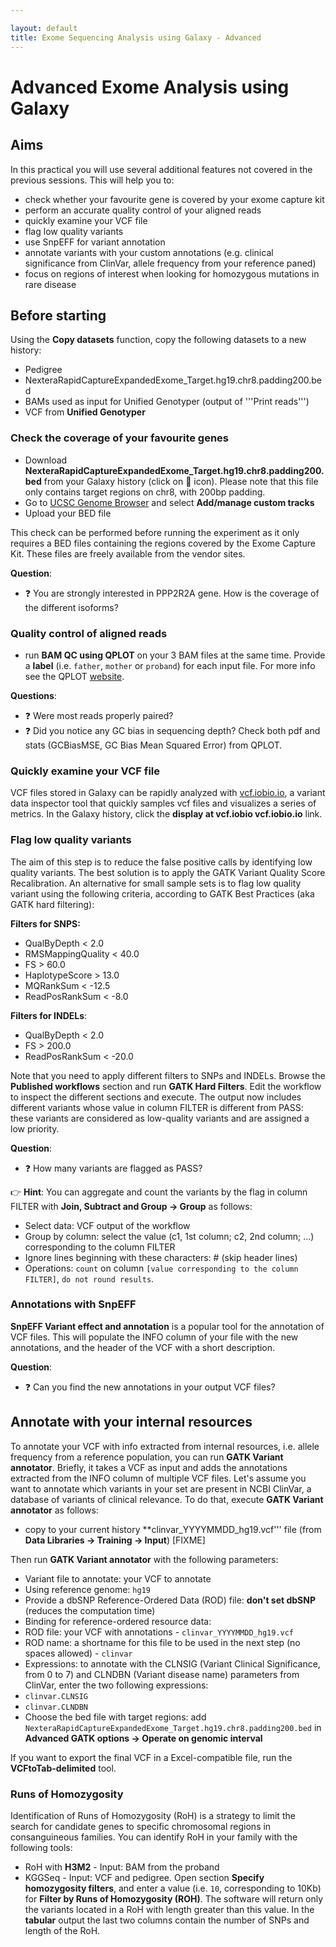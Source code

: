 ```yaml
---

layout: default
title: Exome Sequencing Analysis using Galaxy - Advanced
---
```


Advanced Exome Analysis using Galaxy
===

## Aims

In this practical you will use several additional features not covered in the previous sessions. This will help you to:

 * check whether your favourite gene is covered by your exome capture kit
 * perform an accurate quality control of your aligned reads
 * quickly examine your VCF file
 * flag low quality variants
 * use SnpEFF for variant annotation
 * annotate variants with your custom annotations (e.g. clinical significance from ClinVar, allele frequency from your reference paned)
 * focus on regions of interest when looking for homozygous mutations in rare disease

## Before starting

Using the **Copy datasets** function, copy the following datasets to a new history:

 * Pedigree
 * NexteraRapidCaptureExpandedExome_Target.hg19.chr8.padding200.bed
 * BAMs used as input for Unified Genotyper (output of '''Print reads''')
 * VCF from **Unified Genotyper**

### Check the coverage of your favourite genes

* Download **NexteraRapidCaptureExpandedExome_Target.hg19.chr8.padding200.bed** from your Galaxy history (click on :floppy_disk: icon).
  Please note that this file only contains target regions on chr8, with 200bp padding.
* Go to [UCSC Genome Browser](http://genome.ucsc.edu/cgi-bin/hgTracks?db=hg19&position=lastDbPos) and select **Add/manage custom tracks**
* Upload your BED file

This check can be performed before running the experiment as it only requires a BED files containing the regions covered by the Exome Capture Kit.
These files are freely available from the vendor sites. 

**Question**:

* :question: You are strongly interested in PPP2R2A gene. How is the coverage of the different isoforms?

### Quality control of aligned reads

 * run **BAM QC using QPLOT** on your 3 BAM files at the same time. Provide a **label** (i.e. `father`, `mother` or `proband`)
   for each input file. For more info see the QPLOT [website](http://genome.sph.umich.edu/wiki/QPLOT).

**Questions**:

* :question: Were most reads properly paired?
* :question: Did you notice any GC bias in sequencing depth? Check both pdf and stats (GCBiasMSE, GC Bias Mean Squared Error) from QPLOT.

### Quickly examine your VCF file

VCF files stored in Galaxy can be rapidly analyzed with [vcf.iobio.io](http://vcf.iobio.io/), a variant data inspector
tool that quickly samples vcf files and visualizes a series of metrics.
In the Galaxy history, click the **display at vcf.iobio vcf.iobio.io** link.

### Flag low quality variants

The aim of this step is to reduce the false positive calls by identifying low quality variants.
The best solution is to apply the GATK Variant Quality Score Recalibration. An alternative for small sample sets is to flag low
quality variant using the following criteria, according to GATK Best Practices (aka GATK hard filtering):

**Filters for SNPS:**
 * QualByDepth < 2.0
 * RMSMappingQuality < 40.0
 * FS > 60.0
 * HaplotypeScore > 13.0
 * MQRankSum < -12.5
 * ReadPosRankSum < -8.0

**Filters for INDELs**:
 * QualByDepth < 2.0
 * FS > 200.0 
 * ReadPosRankSum <  -20.0 

Note that you need to apply different filters to SNPs and INDELs.
Browse the **Published workflows** section and run **GATK Hard Filters**. Edit the workflow to inspect the different
sections and execute. The output now includes different variants whose value in column FILTER is different from PASS:
these variants are considered as low-quality variants and are assigned a low priority.

**Question**:
* :question: How many variants are flagged as PASS?

:point_right: **Hint**: You can aggregate and count the variants by the flag in column FILTER with
**Join, Subtract and Group -> Group** as follows:
 * Select data: VCF output of the workflow
 * Group by column: select the value (c1, 1st column; c2, 2nd column; ...) corresponding to the column FILTER
 * Ignore lines beginning with these characters: # (skip header lines)
 * Operations: `count` on column `[value corresponding to the column FILTER]`, `do not round results`.

### Annotations with SnpEFF

**SnpEFF Variant effect and annotation** is a popular tool for the annotation of VCF files.
This will populate the INFO column of your file with the new annotations, and the header of the VCF with a short description.

**Question**:
* :question: Can you find the new annotations in your output VCF files?

## Annotate with your internal resources

To annotate your VCF with info extracted from internal resources, i.e. allele frequency from a reference population,
you can run **GATK Variant annotator**. Briefly, it takes a VCF as input and adds the annotations extracted from
the INFO column of multiple VCF files. 
Let's assume you want to annotate which variants in your set are present in NCBI ClinVar,
a database of variants of clinical relevance. To do that, execute **GATK Variant annotator** as follows:

 * copy to your current history **clinvar_YYYYMMDD_hg19.vcf''' file (from **Data Libraries -> Training -> Input**) [FIXME]

Then run **GATK Variant annotator** with the following parameters:
 * Variant file to annotate: your VCF to annotate
 * Using reference genome: `hg19`
 * Provide a dbSNP Reference-Ordered Data (ROD) file: **don't set dbSNP** (reduces the computation time)
 * Binding for reference-ordered resource data:
  * ROD file: your VCF with annotations - `clinvar_YYYYMMDD_hg19.vcf`
  * ROD name: a shortname for this file to be used in the next step (no spaces allowed) - `clinvar`
 * Expressions: to annotate with the CLNSIG (Variant Clinical Significance, from 0 to 7) and CLNDBN (Variant disease name) parameters from ClinVar, enter the two following expressions:
  * `clinvar.CLNSIG`
  * `clinvar.CLNDBN`
  * Choose the bed file with target regions: add `NexteraRapidCaptureExpandedExome_Target.hg19.chr8.padding200.bed` in 
    **Advanced GATK options -> Operate on genomic interval**

If you want to export the final VCF in a Excel-compatible file, run the **VCFtoTab-delimited** tool.

### Runs of Homozygosity

Identification of Runs of Homozygosity (RoH) is a strategy to limit the search for candidate genes to specific chromosomal
regions in consanguineous families. You can identify RoH in your family with the following tools:

 * RoH with **H3M2** - Input: BAM from the proband
 * KGGSeq - Input: VCF and pedigree. Open section **Specify homozygosity filters**, and enter a value (i.e. `10`, corresponding to 10Kb) for **Filter by Runs of Homozygosity (ROH)**.
   The software will return only the variants located in a RoH with length greater than this value. In the **tabular** output the last two columns contain the number of SNPs and length of the RoH. 
